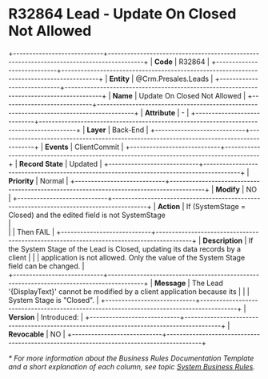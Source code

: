 ﻿---
erp.type: business-rule
erp.entity: Crm.Presales.Leads
---

# R32864 Lead - Update On Closed Not Allowed
+----------------------------+-----------------------------------------------------------------------------------------+
| **Code**                   | R32864                                                                                  |
+----------------------------+-----------------------------------------------------------------------------------------+
| **Entity**                 | @Crm.Presales.Leads                                                                     |
+----------------------------+-----------------------------------------------------------------------------------------+
| **Name**                   | Update On Closed Not Allowed                                                            |
+----------------------------+-----------------------------------------------------------------------------------------+
| **Attribute**              | \-                                                                                      |
+----------------------------+-----------------------------------------------------------------------------------------+
| **Layer**                  | Back-End                                                                                |
+----------------------------+-----------------------------------------------------------------------------------------+
| **Events**                 | ClientCommit                                                                            |
+----------------------------+-----------------------------------------------------------------------------------------+
| **Record State**           | Updated                                                                                 |
+----------------------------+-----------------------------------------------------------------------------------------+
| **Priority**               | Normal                                                                                  |
+----------------------------+-----------------------------------------------------------------------------------------+
| **Modify**                 | NO                                                                                      |
+----------------------------+-----------------------------------------------------------------------------------------+
| **Action**                 | If (SystemStage = Closed) and the edited field is not SystemStage <br>                  |    
|                            | Then FAIL                                                                               |
+----------------------------+-----------------------------------------------------------------------------------------+
| **Description**            | If the System Stage of the Lead is Closed, updating its data records by a client        |
|                            | application is not allowed. Only the value of the System Stage field can be changed.    |                        
+----------------------------+-----------------------------------------------------------------------------------------+
| **Message**                | The Lead '{DisplayText}' cannot be modified by a client application because its         |
|                            | System Stage is "Closed".                                                               |
+----------------------------+-----------------------------------------------------------------------------------------+
| **Version**                | Introduced:                                                                             |
+----------------------------+-----------------------------------------------------------------------------------------+
| **Revocable**              | NO                                                                                      |
+----------------------------+-----------------------------------------------------------------------------------------+

*\* For more information about the Business Rules Documentation Template and a short explanation of each column, see
topic [System Business Rules](../templates/template-description-system-business-rules.md).*
